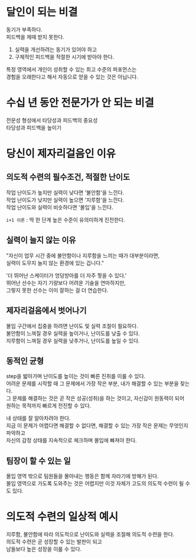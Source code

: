 # 달인이 되는 비결

동기가 부족하다.<br/>
피드백을 제때 받지 못한다.<br/>

1. 실력을 개선하려는 동기가 있어야 하고
2. 구체적인 피드백을 적절한 시기에 받아야 한다.

특정 영역에서 개인이 성취할 수 있는 최고 수준의 퍼포먼스는<br/>
경험을 오래한다고 해서 자동으로 얻을 수 있는 것은 아닙니다.<br/>

# 수십 년 동안 전문가가 안 되는 비결

전문성 형성에서 타당성과 피드백의 중요성<br/>
타당성과 피드백을 높이기<br/>

# 당신이 제자리걸음인 이유

## 의도적 수련의 필수조건, 적절한 난이도

작업 난이도가 높지만 실력이 낮다면 '불안함'을 느낀다.<br/>
작업 난이도가 낮지만 실력이 높으면 '지루함'을 느낀다.<br/>
작업 난이도와 실력이 비슷하다면 '몰입'을 느낀다.<br/>

`i+1 이론` : 딱 한 단계 높은 수준이 유의미하게 진전한다.<br/>

## 실력이 늘지 않는 이유

"자신이 업무 시간 중에 불안함이나 지루함을 느끼는 때가 대부분이라면,<br/>
실력이 도무지 늘지 않는 환경에 있는 겁니다."<br/>

'더 뛰어난 스케이터가 엉덩방아를 더 자주 찧을 수 있다.'<br/>
뛰어난 선수는 자기 기량보다 어려운 기술을 연마하지만,<br/>
그렇지 못한 선수는 이미 잘하는 걸 더 연습한다.<br/>

## 제자리걸음에서 벗어나기

몰임 구간에서 집중을 하려면 난이도 및 실력 조절이 필요하다.<br/>
불안함이 느껴질 경우 실력을 높이거나, 난이도를 낮출 수 있다.<br/>
지루함이 느껴질 경우 실력을 낮추거나, 난이도를 높일 수 있다.<br/>

## 동적인 균형

step을 밟아가며 난이도를 높이는 것이 빠른 진취를 이룰 수 있다.<br/>
어려운 문제를 시작할 때 그 문제에서 가장 작은 부분, 내가 해결할 수 있는 부분을 찾는다.<br/>
그 문제를 해결하는 것은 곧 작은 성공(성취)을 하는 것이고, 자신감이 원동력이 되어<br/>
원하는 목적까지 빠르게 전진할 수 있다.<br/>

내 상태를 잘 알아차려야 한다.<br/>
지금 이 문제가 어렵다면 해결할 수 없다면, 해결할 수 있는 가장 작은 문제는 무엇인지 파악하고<br/>
자신의 감정 상태를 지속적으로 체크하며 몰입에 빠져야 한다.<br/>

## 팀장이 할 수 있는 일

몰입 영역 밖으로 팀원들을 몰아내는 행동은 함께 자라기에 방해가 된다.<br/>
몰입 영역으로 가도록 도와주는 것은 어렵지만 이것 자체가 고도의 의도적 수련이 될 수도 있다.<br/>

# 의도적 수련의 일상적 예시

지루함, 불안함에 따라 의도적으로 난이도와 실력을 조절해 의도적 수련을 한다.<br/>
의도적 수련은 곧 성장할 수 있는 발판이 되고<br/>
남들보다 높은 성장을 이룰 수 있다.<br/>